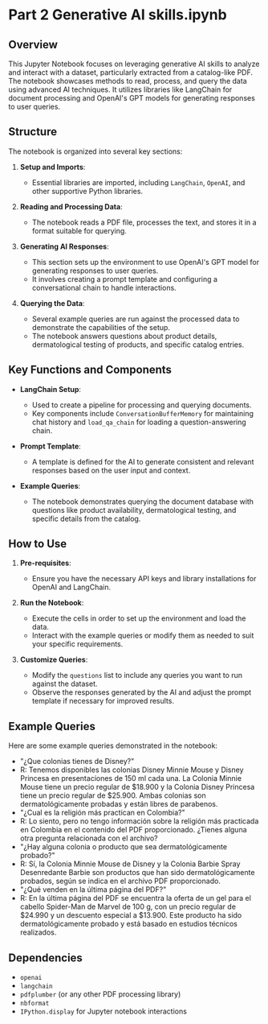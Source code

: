 
# Part 2 Generative AI skills.ipynb

## Overview

This Jupyter Notebook focuses on leveraging generative AI skills to analyze and interact with a dataset, particularly extracted from a catalog-like PDF. The notebook showcases methods to read, process, and query the data using advanced AI techniques. It utilizes libraries like LangChain for document processing and OpenAI's GPT models for generating responses to user queries.

## Structure

The notebook is organized into several key sections:

1. **Setup and Imports**:
    - Essential libraries are imported, including `LangChain`, `OpenAI`, and other supportive Python libraries.
    
2. **Reading and Processing Data**:
    - The notebook reads a PDF file, processes the text, and stores it in a format suitable for querying.
    
3. **Generating AI Responses**:
    - This section sets up the environment to use OpenAI's GPT model for generating responses to user queries.
    - It involves creating a prompt template and configuring a conversational chain to handle interactions.

4. **Querying the Data**:
    - Several example queries are run against the processed data to demonstrate the capabilities of the setup.
    - The notebook answers questions about product details, dermatological testing of products, and specific catalog entries.

## Key Functions and Components

- **LangChain Setup**:
    - Used to create a pipeline for processing and querying documents.
    - Key components include `ConversationBufferMemory` for maintaining chat history and `load_qa_chain` for loading a question-answering chain.

- **Prompt Template**:
    - A template is defined for the AI to generate consistent and relevant responses based on the user input and context.
    
- **Example Queries**:
    - The notebook demonstrates querying the document database with questions like product availability, dermatological testing, and specific details from the catalog.

## How to Use

1. **Pre-requisites**:
    - Ensure you have the necessary API keys and library installations for OpenAI and LangChain.
    
2. **Run the Notebook**:
    - Execute the cells in order to set up the environment and load the data.
    - Interact with the example queries or modify them as needed to suit your specific requirements.

3. **Customize Queries**:
    - Modify the `questions` list to include any queries you want to run against the dataset.
    - Observe the responses generated by the AI and adjust the prompt template if necessary for improved results.

## Example Queries

Here are some example queries demonstrated in the notebook:

- "¿Que colonias tienes de Disney?"
- R: Tenemos disponibles las colonias Disney Minnie Mouse y Disney Princesa en presentaciones de 150 ml cada una. La Colonia Minnie Mouse tiene un precio regular de $18.900 y la Colonia Disney Princesa tiene un precio regular de $25.900. Ambas colonias son dermatológicamente probadas y están libres de parabenos.
- "¿Cual es la religión más practican en Colombia?"
- R: Lo siento, pero no tengo información sobre la religión más practicada en Colombia en el contenido del PDF proporcionado. ¿Tienes alguna otra pregunta relacionada con el archivo?
- "¿Hay alguna colonia o producto que sea dermatológicamente probado?"
- R: Sí, la Colonia Minnie Mouse de Disney y la Colonia Barbie Spray Desenredante Barbie son productos que han sido dermatológicamente probados, según se indica en el archivo PDF proporcionado.
- "¿Qué venden en la última página del PDF?"
- R: En la última página del PDF se encuentra la oferta de un gel para el cabello Spider-Man de Marvel de 100 g, con un precio regular de $24.990 y un descuento especial a $13.900. Este producto ha sido dermatológicamente probado y está basado en estudios técnicos realizados.

## Dependencies

- `openai`
- `langchain`
- `pdfplumber` (or any other PDF processing library)
- `nbformat`
- `IPython.display` for Jupyter notebook interactions

